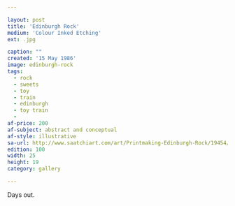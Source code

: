 ```yaml
---

layout: post
title: 'Edinburgh Rock'
medium: 'Colour Inked Etching'
ext: .jpg

caption: ""
created: '15 May 1986'
image: edinburgh-rock
tags:
  - rock
  - sweets
  - toy
  - train
  - edinburgh
  - toy train
  -
af-price: 200
af-subject: abstract and conceptual
af-style: illustrative
sa-url: http://www.saatchiart.com/art/Printmaking-Edinburgh-Rock/19454/1611572/view
edition: 100
width: 25
height: 19
category: gallery

---
```


Days out.
